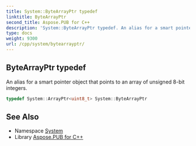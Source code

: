 ```yaml
---
title: System::ByteArrayPtr typedef
linktitle: ByteArrayPtr
second_title: Aspose.PUB for C++
description: 'System::ByteArrayPtr typedef. An alias for a smart pointer object that points to an array of unsigned 8-bit integers in C++.'
type: docs
weight: 9300
url: /cpp/system/bytearrayptr/
---
```

## ByteArrayPtr typedef


An alias for a smart pointer object that points to an array of unsigned 8-bit integers.

```cpp
typedef System::ArrayPtr<uint8_t> System::ByteArrayPtr
```

## See Also

* Namespace [System](../)
* Library [Aspose.PUB for C++](../../)
